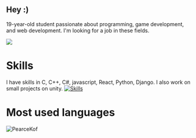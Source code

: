 ## Hey :)

19-year-old student passionate about programming, game development, and web development. I'm looking for a job in these fields.
<p align="left">  
<img src ="https://badge.mediaplus.ma/darkblue/blaurent?1337Badge=off&UM6P=off">
</p>

# Skills
I have skills in C, C++, C#, javascript, React, Python, Django. I also work on small projects on unity.
[![Skills](https://skillicons.dev/icons?i=unity,js,python,django,nodejs,react,c,cpp,cs,docker,git,linux,bash,bootstrap,html)](https://skillicons.dev)

# Most used languages
<p align="left">
  <img src="https://github-readme-stats.vercel.app/api/top-langs?username=PearceKof&show_icons=true&locale=en&layout=compact&theme=github_dark" alt="PearceKof" />
</p>
